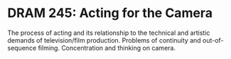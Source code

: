 # DRAM 245: Acting for the Camera

The process of acting and its relationship to the technical and artistic demands of television/film production. Problems of continuity and out-of-sequence filming. Concentration and thinking on camera.